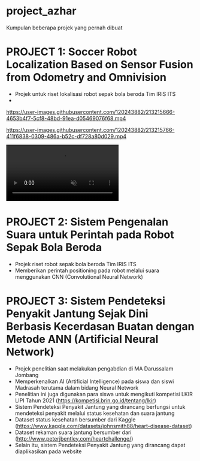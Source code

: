 # project_azhar
Kumpulan beberapa projek yang pernah dibuat

# PROJECT 1: Soccer Robot Localization Based on Sensor Fusion from Odometry and Omnivision
* Projek untuk riset lokalisasi robot sepak bola beroda Tim IRIS ITS
* 
https://user-images.githubusercontent.com/120243882/213215666-4653b4f7-5cf8-48bd-91ea-d05469076f68.mp4

https://user-images.githubusercontent.com/120243882/213215766-411f6838-0309-486a-b52c-df728a80d029.mp4

<video src="https://user-images.githubusercontent.com/120243882/213215766-411f6838-0309-486a-b52c-df728a80d029.mp4" controls="controls" muted="muted" playsinline="playsinline">
</video>

# PROJECT 2: Sistem Pengenalan Suara untuk Perintah pada Robot Sepak Bola Beroda
* Projek riset robot sepak bola beroda Tim IRIS ITS
* Memberikan perintah positioning pada robot melalui suara menggunakan CNN (Convolutional Neural Network)

# PROJECT 3: Sistem Pendeteksi Penyakit Jantung Sejak Dini Berbasis Kecerdasan Buatan dengan Metode ANN (Artificial Neural Network)
* Projek penelitian saat melakukan pengabdian di MA Darussalam Jombang
* Memperkenalkan AI (Artificial Intelligence) pada siswa dan siswi Madrasah terutama dalam bidang Neural Network
* Penelitian ini juga digunakan para siswa untuk mengikuti kompetisi LKIR LIPI Tahun 2021 (https://kompetisi.brin.go.id/tentang/lkir)
* Sistem Pendeteksi Penyakit Jantung yang dirancang berfungsi untuk mendeteksi penyakit melalui status kesehatan dan suara jantung
* Dataset status kesehatan bersumber dari Kaggle (https://www.kaggle.com/datasets/johnsmith88/heart-disease-dataset)
* Dataset rekaman suara jantung bersumber dari (http://www.peterjbentley.com/heartchallenge/)
* Selain itu, sistem Pendeteksi Penyakit Jantung yang dirancang dapat diaplikasikan pada website
